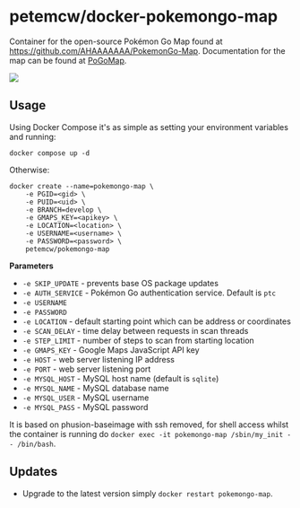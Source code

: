 # petemcw/docker-pokemongo-map

Container for the open-source Pokémon Go Map found at https://github.com/AHAAAAAAA/PokemonGo-Map. Documentation for the map can be found at [PoGoMap](https://jz6.github.io/PoGoMap/).

![](https://raw.githubusercontent.com/petemcw/docker-templates/master/petemcw/img/pokemon-go-banner.png)

## Usage

Using Docker Compose it's as simple as setting your environment variables and running:

```
docker compose up -d
```

Otherwise:

```
docker create --name=pokemongo-map \
    -e PGID=<gid> \
    -e PUID=<uid> \
    -e BRANCH=develop \
    -e GMAPS_KEY=<apikey> \
    -e LOCATION=<location> \
    -e USERNAME=<username> \
    -e PASSWORD=<password> \
    petemcw/pokemongo-map
```

**Parameters**

* `-e SKIP_UPDATE` - prevents base OS package updates
* `-e AUTH_SERVICE` - Pokémon Go authentication service. Default is `ptc`
* `-e USERNAME`
* `-e PASSWORD`
* `-e LOCATION` - default starting point which can be address or coordinates
* `-e SCAN_DELAY` - time delay between requests in scan threads
* `-e STEP_LIMIT` - number of steps to scan from starting location
* `-e GMAPS_KEY` - Google Maps JavaScript API key
* `-e HOST` - web server listening IP address
* `-e PORT` - web server listening port
* `-e MYSQL_HOST` - MySQL host name (default is `sqlite`)
* `-e MYSQL_NAME` - MySQL database name
* `-e MYSQL_USER` - MySQL username
* `-e MYSQL_PASS` - MySQL password

It is based on phusion-baseimage with ssh removed, for shell access whilst the container is running do `docker exec -it pokemongo-map /sbin/my_init -- /bin/bash`.

## Updates

* Upgrade to the latest version simply `docker restart pokemongo-map`.
